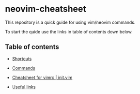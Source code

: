 # neovim-cheatsheet

This repository is a quick guide for using vim/neovim commands.

To start the quide use the links in table of contents down below.

## Table of contents

* [Shortcuts](shortcut/README.md)

* [Commands](command)

* [Cheatsheet for vimrc | init.vim](init)

* [Useful links](link)

